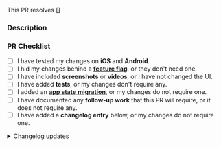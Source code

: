 This PR resolves [] <!-- eg [PROJECT-XXXX] -->

### Description

<!-- Info, implementation, how to get there, before & after screenshots & videos, follow-up work, etc -->

### PR Checklist

- [ ] I have tested my changes on **iOS** and **Android**.
- [ ] I hid my changes behind a **[feature flag]**, or they don't need one.
- [ ] I have included **screenshots** or **videos**, or I have not changed the UI.
- [ ] I have added **tests**, or my changes don't require any.
- [ ] I added an **[app state migration]**, or my changes do not require one.
- [ ] I have documented any **follow-up work** that this PR will require, or it does not require any.
- [ ] I have added a **changelog entry** below, or my changes do not require one.

<details><summary>Changelog updates</summary>

### Changelog updates

<!-- 📝 Please fill out at least one of these sections. -->
<!-- ⌫ Feel free to remove sections that don't apply. -->
<!-- • Write a markdown list or just a single paragraph, but stick to plain text. -->
<!-- 📖 eg. `Enable lotsByFollowedArtists - john` or `Fix phone input misalignment - mary`. -->
<!-- 🤷‍♂️ Replace this entire block with the hashtag `#nochangelog` to avoid updating the changelog. -->
<!-- ⚠️ Prefix with `[NEEDS EXTERNAL QA]` if a change requires external QA -->

#### Cross-platform user-facing changes

-

#### iOS user-facing changes

-

#### Android user-facing changes

-

#### Dev changes

-

<!-- end_changelog_updates -->

</details>

[app state migration]: ../blob/main/docs/adding_state_migrations.md
[feature flag]: ../blob/main/docs/developing_a_feature.md
